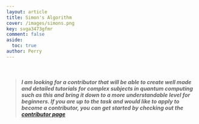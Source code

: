 ```yaml
---
layout: article
title: Simon's Algorithm
cover: /images/simons.png
key: svga3473gfmr
comment: false
aside:
  toc: true
author: Perry
---
```


<br>

<!--more-->

> ##### I am looking for a contributor that will be able to create well made and detailed tutorials for complex subjects in quantum computing such as this and bring it down to a more understandable level for beginners. If you are up to the task and would like to apply to become a contributor, you can get started by checking out the [contributor page](https://wrelks.com/Contributor) 